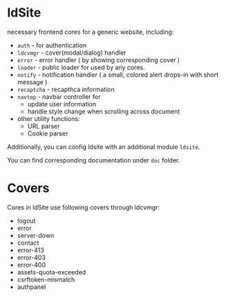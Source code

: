 # ldSite

necessary frontend cores for a generic website, including:

 * `auth` - for authentication
 * `ldcvmgr` - cover(modal/dialog) handler
 * `error` - error handler ( by showing corresponding cover )
 * `loader` - public loader for used by any cores.
 * `notify` - notification handler ( a small, colored alert drops-in with short message )
 * `recaptcha` - recapthca information
 * `navtop` - navbar controller for
   - update user information
   - handle style change when scrolling across document
 * other utility functions:
   - URL parser
   - Cookie parser

Additionally, you can config ldsite with an additional module `ldsite`.

You can find corresponding documentation under `doc` folder.

# Covers

Cores in ldSite use following covers through ldcvmgr:

 * logout
 * error
 * server-down
 * contact
 * error-413
 * error-403
 * error-400
 * assets-quota-exceeded
 * csrftoken-mismatch
 * authpanel

